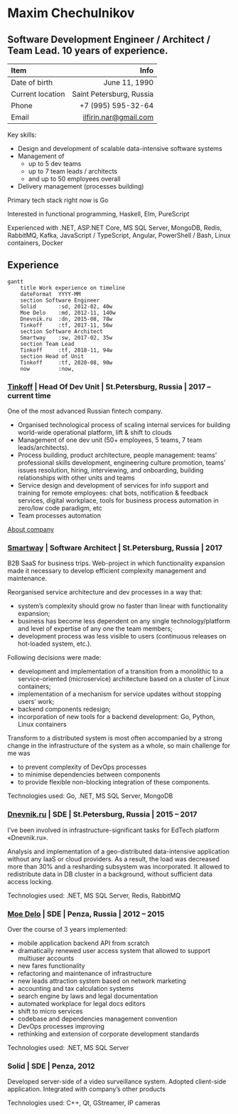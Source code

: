 # Maxim Chechulnikov
## Software Development Engineer / Architect / Team Lead. 10 years of experience. 

| Item | Info |
| :--- | ---: |
|Date of birth | June 11, 1990
|Current location | Saint Petersburg, Russia
|Phone | +7 (995) 595-32-64
|Email | ilfirin.nar@gmail.com

Key skills:
- Design and development of scalable data-intensive software systems
- Management of 
	- up to 5 dev teams
	- up to 7 team leads / architects
	- and up to 50 employees overall
- Delivery management (processes building)

Primary tech stack right now is Go

Interested in functional programming, Haskell, Elm, PureScript

Experienced with .NET, ASP.NET Core, MS SQL Server, MongoDB, Redis, RabbitMQ, Kafka, JavaScript / TypeScript, Angular, PowerShell / Bash, Linux containers, Docker

## Experience
```mermaid
gantt
    title Work experience on timeline
    dateFormat  YYYY-MM
    section Software Engineer
    Solid       :sd, 2012-02, 40w
    Moe Delo    :md, 2012-11, 140w
    Dnevnik.ru  :dn, 2015-08, 78w
    Tinkoff     :tf, 2017-11, 56w
    section Software Architect
    Smartway    :sw, 2017-02, 35w
    section Team Lead
    Tinkoff     :tf, 2018-11, 94w
    section Head of Unit
    Tinkoff     :tf, 2020-08, 90w
    now         :now,
```

### [Tinkoff](https://www.tinkoff.ru ) | Head Of Dev Unit | St.Petersburg, Russia | 2017 – current time
One of the most advanced Russian fintech company. 
- Organised technological process of scaling internal services for building world-wide operational platform, lift & shift to clouds
- Management of one dev unit (50+ employees, 5 teams, 7 team leads/architects).
- Process building, product architecture, people management: teams’ professional skills development, engineering culture promotion, teams’ issues resolution, hiring, interviewing, and onboarding, building relationships with other units and teams 
- Service design and development of services for info support and training for remote employees: chat bots, notification & feedback services, digital workplace, tools for business process automation in zero/low code paradigm, etc
- Team processes automation

[About company](https://www.tinkoffgroup.com/company-info/summary/)


### [Smartway](https://smartway.today ) | Software Architect | St.Petersburg, Russia | 2017
B2B SaaS for business trips. Web-project in which functionality expansion made it necessary to develop efficient complexity management and maintenance.

Reorganised service architecture and dev processes in a way that:
- system’s complexity should grow no faster than linear with functionality expansion;
- business has become less dependent on any single technology/platform and level of expertise of any one the team members;
- development process was less visible to users (continuous releases on hot-loaded system, etc.).

Following decisions were made:
- development and implementation of a transition from a monolithic to a service-oriented (microservice) architecture based on a cluster of Linux containers;
- implementation of a mechanism for service updates without stopping users’ work;
- backend components redesign;
- incorporation of new tools for a backend development: Go, Python, Linux containers

Transform to a distributed system is most often accompanied by a strong change in the infrastructure of the system as a whole, so main challenge for me was
- to prevent complexity of DevOps processes
- to minimise dependencies between components
- to provide flexible non-blocking integration of these components.

Technologies used: Go, .NET, MS SQL Server, MongoDB


### [Dnevnik.ru](https://dnevnik.ru) | SDE | St.Petersburg, Russia | 2015 – 2017
I’ve been involved in infrastructure-significant tasks for EdTech platform «Dnevnik.ru».

Analysis and implementation of a geo-distributed data-intensive application without any IaaS or cloud providers. As a result, the load was decreased more than 30% and a resharding subsystem was incorporated. It allowed to redistribute data in DB cluster in a background, without sufficient data access locking.

Technologies used: .NET, MS SQL Server, Redis, RabbitMQ


### [Moe Delo](https://www.moedelo.org) | SDE | Penza, Russia | 2012 – 2015
Over the course of 3 years implemented:
- mobile application backend API from scratch
- dramatically renewed user access system that allowed to support multiuser accounts
- new fares functionality
- refactoring and maintenance of infrastructure
- new leads attraction system based on network marketing
- accounting and tax calculation systems
- search engine by laws and legal documentation
- automated workplace for legal docs editors
- shift to micro services
- codebase and dependencies management convention
- DevOps processes improving
- rethinking and extension of corporate development standards

Technologies used: .NET, MS SQL Server


### Solid | SDE | Penza, 2012
Developed server-side of a video surveillance system. Adopted client-side application. Integrated with company’s other products

Technologies used: C++, Qt, GStreamer, IP cameras
